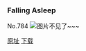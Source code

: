 ### Falling Asleep
No.784
![图片不见了~~~](https://imgs.xkcd.com/comics/falling_asleep.png)

[原址](https://xkcd.com//784) [下载](https://imgs.xkcd.com/comics/falling_asleep.png)

